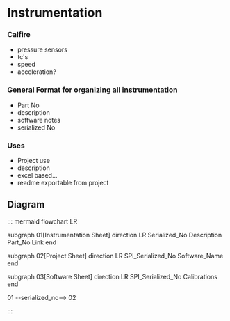 # Instrumentation

### Calfire

- pressure sensors
- tc's
- speed
- acceleration?

### General Format for organizing all instrumentation

- Part No
- description
- software notes
- serialized No

### Uses

- Project use
- description
- excel based...
- readme exportable from project

## Diagram

::: mermaid 
flowchart LR

subgraph 01[Instrumentation Sheet]
    direction LR 
    Serialized_No
    Description
    Part_No
    Link
end

subgraph 02[Project Sheet]
    direction LR 
    SPI_Serialized_No
    Software_Name
end

subgraph 03[Software Sheet]
    direction LR 
    SPI_Serialized_No
    Calibrations
end

01 --serialized_no--> 02 

:::
